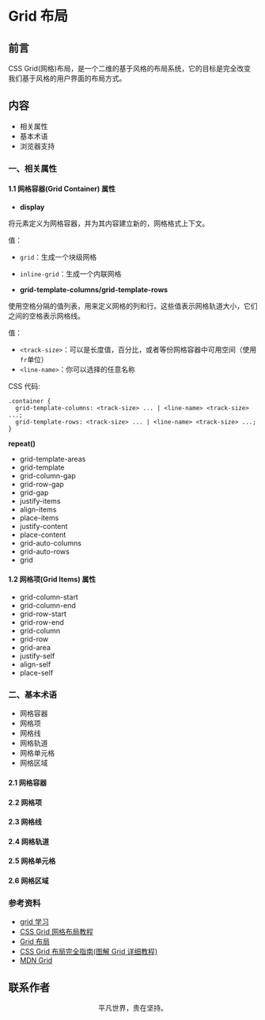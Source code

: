 # Grid 布局

## 前言

CSS Grid(网格)布局，是一个二维的基于风格的布局系统，它的目标是完全改变我们基于风格的用户界面的布局方式。

## 内容

- 相关属性
- 基本术语
- 浏览器支持

### 一、相关属性

#### 1.1 网格容器(Grid Container) 属性

- **display**

将元素定义为网格容器，并为其内容建立新的，网格格式上下文。

值：

- `grid`：生成一个块级网格
- `inline-grid`：生成一个内联网格

- **grid-template-columns/grid-template-rows**

使用空格分隔的值列表，用来定义网格的列和行。这些值表示网格轨道大小，它们之间的空格表示网格线。

值：

- `<track-size>`：可以是长度值，百分比，或者等份网格容器中可用空间（使用`fr`单位）
- `<line-name>`：你可以选择的任意名称

CSS 代码:

```
.container {
  grid-template-columns: <track-size> ... | <line-name> <track-size> ...;
  grid-template-rows: <track-size> ... | <line-name> <track-size> ...;
}
```

**repeat()**

- grid-template-areas
- grid-template
- grid-column-gap
- grid-row-gap
- grid-gap
- justify-items
- align-items
- place-items
- justify-content
- place-content
- grid-auto-columns
- grid-auto-rows
- grid

#### 1.2 网格项(Grid Items) 属性

- grid-column-start
- grid-column-end
- grid-row-start
- grid-row-end
- grid-column
- grid-row
- grid-area
- justify-self
- align-self
- place-self

### 二、基本术语

- 网格容器
- 网格项
- 网格线
- 网格轨道
- 网格单元格
- 网格区域

#### 2.1 网格容器

#### 2.2 网格项

#### 2.3 网格线

#### 2.4 网格轨道

#### 2.5 网格单元格

#### 2.6 网格区域

### 参考资料

- [grid 学习](https://www.zcfy.cc/article/learn-css-grid-a-guide-to-learning-css-grid-jonathan-suh)
- [CSS Grid 网格布局教程](https://www.ruanyifeng.com/blog/2019/03/grid-layout-tutorial.html)
- [Grid 布局](https://juejin.im/entry/5894135c8fd9c5a19507f6a1)
- [CSS Grid 布局完全指南(图解 Grid 详细教程)](https://www.html.cn/archives/8510)
- [MDN Grid](https://developer.mozilla.org/zh-CN/docs/Web/CSS/grid)

## 联系作者

<div align="center">
    <p>
        平凡世界，贵在坚持。
    </p>
    <img :src="$withBase('/about/contact.png')" />
</div>
